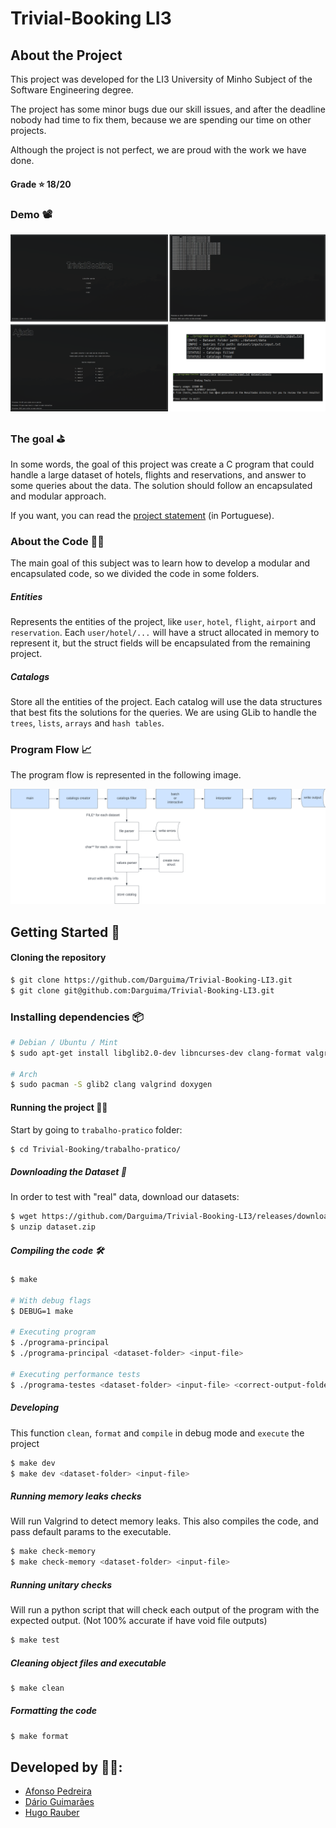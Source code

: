 # Trivial-Booking LI3

## About the Project

This project was developed for the LI3 University of Minho Subject of the Software Engineering degree.

The project has some minor bugs due our skill issues, and after the deadline nobody had time to fix them, because we are spending our time on other projects.

Although the project is not perfect, we are proud with the work we have done.

#### Grade ⭐️ 18/20

### Demo 📽️

![Demo Image](./demo.png)

### The goal ⛳️

In some words, the goal of this project was create a C program that could handle a large dataset of hotels, flights and reservations, and answer to some queries about the data. The solution should follow an encapsulated and modular approach.

If you want, you can read the [project statement](enunciado.pdf) (in Portuguese).

### About the Code 🧑‍💻

The main goal of this subject was to learn how to develop a modular and encapsulated code, so we divided the code in some folders.

##### Entities

Represents the entities of the project, like `user`, `hotel`, `flight`, `airport` and `reservation`. Each `user/hotel/...` will have a struct allocated in memory to represent it, but the struct fields will be encapsulated from the remaining project.

##### Catalogs

Store all the entities of the project. Each catalog will use the data structures that best fits the solutions for the queries. We are using GLib to handle the `trees`, `lists`, `arrays` and `hash tables`.

### Program Flow 📈

The program flow is represented in the following image.

![Data Flow Flow](./trabalho-pratico/Relatorio/data_flow.png)

## Getting Started 🚀

#### Cloning the repository

```bash
$ git clone https://github.com/Darguima/Trivial-Booking-LI3.git
$ git clone git@github.com:Darguima/Trivial-Booking-LI3.git
```

### Installing dependencies 📦

```bash
# Debian / Ubuntu / Mint
$ sudo apt-get install libglib2.0-dev libncurses-dev clang-format valgrind doxygen

# Arch
$ sudo pacman -S glib2 clang valgrind doxygen
```

#### Running the project 🏃‍♂️

Start by going to `trabalho-pratico` folder:

```bash
$ cd Trivial-Booking/trabalho-pratico/
```

##### Downloading the Dataset 📂

In order to test with "real" data, download our datasets:

```bash
$ wget https://github.com/Darguima/Trivial-Booking-LI3/releases/download/phase_1/dataset.zip
$ unzip dataset.zip
```

##### Compiling the code 🛠️
```bash
$ make

# With debug flags
$ DEBUG=1 make

# Executing program
$ ./programa-principal 
$ ./programa-principal <dataset-folder> <input-file>

# Executing performance tests
$ ./programa-testes <dataset-folder> <input-file> <correct-output-folder>
```

##### Developing

This function `clean`, `format` and `compile` in debug mode and `execute` the project

```bash
$ make dev
$ make dev <dataset-folder> <input-file>
```

##### Running memory leaks checks

Will run Valgrind to detect memory leaks.
This also compiles the code, and pass default params to the executable.

```bash
$ make check-memory
$ make check-memory <dataset-folder> <input-file>
```

##### Running unitary checks

Will run a python script that will check each output of the program with the expected output. (Not 100% accurate if have void file outputs)

```bash
$ make test
```

##### Cleaning object files and executable
```bash
$ make clean
```

##### Formatting the code
```bash
$ make format
```

## Developed by 🧑‍💻:

- [Afonso Pedreira](https://github.com/afooonso)
- [Dário Guimarães](https://github.com/darguima)
- [Hugo Rauber](https://github.com/HugoLRauber)
